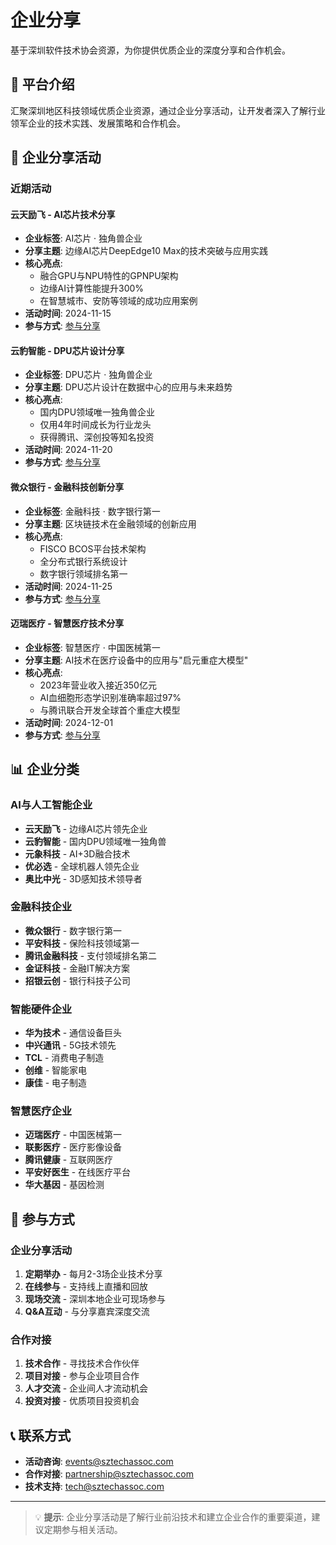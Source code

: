# 企业分享

基于深圳软件技术协会资源，为你提供优质企业的深度分享和合作机会。

## 🎯 平台介绍

汇聚深圳地区科技领域优质企业资源，通过企业分享活动，让开发者深入了解行业领军企业的技术实践、发展策略和合作机会。

## 🏢 企业分享活动

### 近期活动

#### 云天励飞 - AI芯片技术分享
- **企业标签**: AI芯片 · 独角兽企业
- **分享主题**: 边缘AI芯片DeepEdge10 Max的技术突破与应用实践
- **核心亮点**:
  - 融合GPU与NPU特性的GPNPU架构
  - 边缘AI计算性能提升300%
  - 在智慧城市、安防等领域的成功应用案例
- **活动时间**: 2024-11-15
- **参与方式**: [参与分享](#)

#### 云豹智能 - DPU芯片设计分享
- **企业标签**: DPU芯片 · 独角兽企业
- **分享主题**: DPU芯片设计在数据中心的应用与未来趋势
- **核心亮点**:
  - 国内DPU领域唯一独角兽企业
  - 仅用4年时间成长为行业龙头
  - 获得腾讯、深创投等知名投资
- **活动时间**: 2024-11-20
- **参与方式**: [参与分享](#)

#### 微众银行 - 金融科技创新分享
- **企业标签**: 金融科技 · 数字银行第一
- **分享主题**: 区块链技术在金融领域的创新应用
- **核心亮点**:
  - FISCO BCOS平台技术架构
  - 全分布式银行系统设计
  - 数字银行领域排名第一
- **活动时间**: 2024-11-25
- **参与方式**: [参与分享](#)

#### 迈瑞医疗 - 智慧医疗技术分享
- **企业标签**: 智慧医疗 · 中国医械第一
- **分享主题**: AI技术在医疗设备中的应用与"启元重症大模型"
- **核心亮点**:
  - 2023年营业收入接近350亿元
  - AI血细胞形态学识别准确率超过97%
  - 与腾讯联合开发全球首个重症大模型
- **活动时间**: 2024-12-01
- **参与方式**: [参与分享](#)

## 📊 企业分类

### AI与人工智能企业
- **云天励飞** - 边缘AI芯片领先企业
- **云豹智能** - 国内DPU领域唯一独角兽
- **元象科技** - AI+3D融合技术
- **优必选** - 全球机器人领先企业
- **奥比中光** - 3D感知技术领导者

### 金融科技企业
- **微众银行** - 数字银行第一
- **平安科技** - 保险科技领域第一
- **腾讯金融科技** - 支付领域排名第二
- **金证科技** - 金融IT解决方案
- **招银云创** - 银行科技子公司

### 智能硬件企业
- **华为技术** - 通信设备巨头
- **中兴通讯** - 5G技术领先
- **TCL** - 消费电子制造
- **创维** - 智能家电
- **康佳** - 电子制造

### 智慧医疗企业
- **迈瑞医疗** - 中国医械第一
- **联影医疗** - 医疗影像设备
- **腾讯健康** - 互联网医疗
- **平安好医生** - 在线医疗平台
- **华大基因** - 基因检测

## 🎯 参与方式

### 企业分享活动
1. **定期举办** - 每月2-3场企业技术分享
2. **在线参与** - 支持线上直播和回放
3. **现场交流** - 深圳本地企业可现场参与
4. **Q&A互动** - 与分享嘉宾深度交流

### 合作对接
1. **技术合作** - 寻找技术合作伙伴
2. **项目对接** - 参与企业项目合作
3. **人才交流** - 企业间人才流动机会
4. **投资对接** - 优质项目投资机会

## 📞 联系方式

- **活动咨询**: events@sztechassoc.com
- **合作对接**: partnership@sztechassoc.com
- **技术支持**: tech@sztechassoc.com

---

> 💡 **提示**: 企业分享活动是了解行业前沿技术和建立企业合作的重要渠道，建议定期参与相关活动。